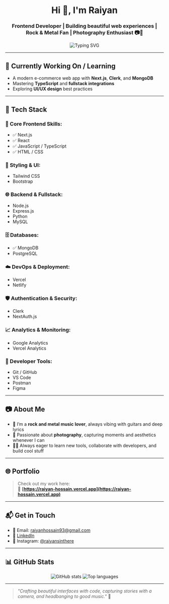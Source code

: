 <h1 align="center">Hi 👋, I'm Raiyan</h1>
<h3 align="center">Frontend Developer | Building beautiful web experiences | Rock & Metal Fan | Photography Enthusiast 📷🎸</h3>

<p align="center">
  <img src="https://readme-typing-svg.demolab.com?font=Fira+Code&size=22&pause=1000&center=true&width=435&lines=Frontend+Developer;MERN+Stack+Explorer;Next.js+%7C+TypeScript+%7C+MongoDB;Photography+Lover+%7C+Music+Headbanger" alt="Typing SVG" />
</p>

---

## 🔭 Currently Working On / Learning
- A modern e-commerce web app with **Next.js**, **Clerk**, and **MongoDB**
- Mastering **TypeScript** and **fullstack integrations**
- Exploring **UI/UX design** best practices

---

## 🧰 Tech Stack

### 🧠 Core Frontend Skills:
- ✅ Next.js  
- ✅ React  
- ✅ JavaScript / TypeScript  
- ✅ HTML / CSS  

### 🎨 Styling & UI:
- Tailwind CSS  
- Bootstrap  

### 🌐 Backend & Fullstack:
- Node.js  
- Express.js  
- Python  
- MySQL  

### 🗄️ Databases:
- ✅ MongoDB  
- PostgreSQL  

### ☁️ DevOps & Deployment:
- Vercel  
- Netlify  

### 🛡️ Authentication & Security:
- Clerk  
- NextAuth.js  

### 📈 Analytics & Monitoring:
- Google Analytics  
- Vercel Analytics  

### 🧰 Developer Tools:
- Git / GitHub  
- VS Code  
- Postman  
- Figma  

---

## 📷 About Me

- 🎸 I’m a **rock and metal music lover**, always vibing with guitars and deep lyrics  
- 📸 Passionate about **photography**, capturing moments and aesthetics whenever I can  
- 🧑‍💻 Always eager to learn new tools, collaborate with developers, and build cool stuff

---

## 🌐 Portfolio

> Check out my work here:  
🔗 **[https://raiyan-hossain.vercel.app](https://raiyan-hossain.vercel.app)**

---

## 📬 Get in Touch

- 📧 Email: [raiyanhossain93@gmail.com](mailto:raiyanhossain93@gmail.com)  
- 🔗 [LinkedIn](https://www.linkedin.com/in/sheikh-raiyan-hossain)  
- 📸 Instagram: [@raiyansinthere](https://www.instagram.com/raiyansinthere)

---

## 📊 GitHub Stats

<p align="center">
  <img src="https://github-readme-stats.vercel.app/api?username=raiiyan&show_icons=true&theme=radical" alt="GitHub stats" />
  <img src="https://github-readme-stats.vercel.app/api/top-langs/?username=raiiyan&layout=compact&theme=radical" alt="Top languages" />
</p>

---

> _"Crafting beautiful interfaces with code, capturing stories with a camera, and headbanging to good music."_ 🤘
